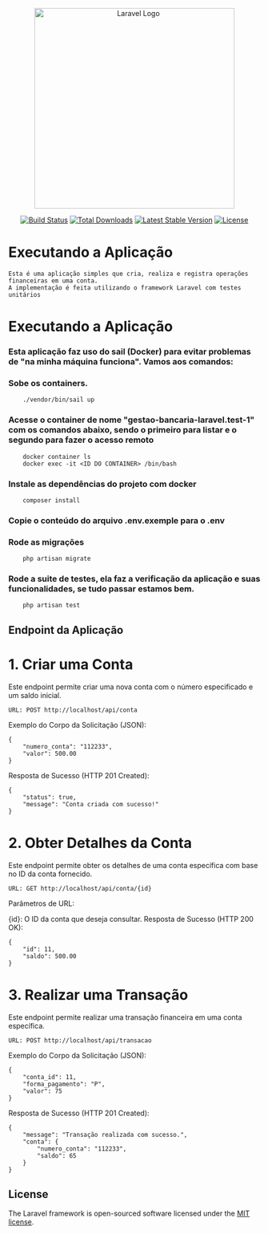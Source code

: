 <p align="center"><a href="https://laravel.com" target="_blank"><img src="https://raw.githubusercontent.com/laravel/art/master/logo-lockup/5%20SVG/2%20CMYK/1%20Full%20Color/laravel-logolockup-cmyk-red.svg" width="400" alt="Laravel Logo"></a></p>

<p align="center">
<a href="https://github.com/laravel/framework/actions"><img src="https://github.com/laravel/framework/workflows/tests/badge.svg" alt="Build Status"></a>
<a href="https://packagist.org/packages/laravel/framework"><img src="https://img.shields.io/packagist/dt/laravel/framework" alt="Total Downloads"></a>
<a href="https://packagist.org/packages/laravel/framework"><img src="https://img.shields.io/packagist/v/laravel/framework" alt="Latest Stable Version"></a>
<a href="https://packagist.org/packages/laravel/framework"><img src="https://img.shields.io/packagist/l/laravel/framework" alt="License"></a>
</p>

# Executando a Aplicação
    Esta é uma aplicação simples que cria, realiza e registra operações financeiras em uma conta.
    A implementação é feita utilizando o framework Laravel com testes unitários
# Executando a Aplicação

### Esta aplicação faz uso do sail (Docker) para evitar problemas de "na minha máquina funciona". Vamos aos comandos:
### Sobe os containers.
        ./vendor/bin/sail up
    
### Acesse o container de nome "gestao-bancaria-laravel.test-1" com os comandos abaixo, sendo o primeiro para listar e o segundo para fazer o acesso remoto
        docker container ls
        docker exec -it <ID DO CONTAINER> /bin/bash
    
### Instale as dependências do projeto com docker
        composer install

### Copie o conteúdo do arquivo .env.exemple para o .env

### Rode as migrações
        php artisan migrate

### Rode a suite de testes, ela faz a verificação da aplicação e suas funcionalidades, se tudo passar estamos bem.
        php artisan test

## Endpoint da Aplicação

# 1. Criar uma Conta

Este endpoint permite criar uma nova conta com o número especificado e um saldo inicial.

    URL: POST http://localhost/api/conta

Exemplo do Corpo da Solicitação (JSON):

    {
        "numero_conta": "112233",
        "valor": 500.00
    }

Resposta de Sucesso (HTTP 201 Created):

    {
        "status": true,
        "message": "Conta criada com sucesso!"
    }



# 2. Obter Detalhes da Conta
Este endpoint permite obter os detalhes de uma conta específica com base no ID da conta fornecido.

    URL: GET http://localhost/api/conta/{id}

Parâmetros de URL:

{id}: O ID da conta que deseja consultar.
Resposta de Sucesso (HTTP 200 OK):

    {
        "id": 11,
        "saldo": 500.00
    }

# 3. Realizar uma Transação
Este endpoint permite realizar uma transação financeira em uma conta específica.

    URL: POST http://localhost/api/transacao

Exemplo do Corpo da Solicitação (JSON):

    {
        "conta_id": 11,
        "forma_pagamento": "P",
        "valor": 75
    }

Resposta de Sucesso (HTTP 201 Created):


    {
        "message": "Transação realizada com sucesso.",
        "conta": {
            "numero_conta": "112233",
            "saldo": 65
        }
    }


## License

The Laravel framework is open-sourced software licensed under the [MIT license](https://opensource.org/licenses/MIT).
